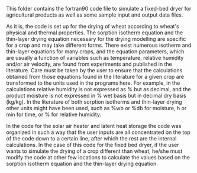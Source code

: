 This folder contains the fortran90 code file to simulate a fixed-bed dryer for agricultural products as well as some sample input and output data files.

As it is, the code is set up for the drying of wheat according to wheat's physical and thermal properties. The sorption isotherm equation and the thin-layer 
drying equation necessary for the drying modelling are specific for a crop and may take different forms. There exist numerous isotherm and thin-layer equations
for many crops, and the equation parameters, which are usually a function of variables such as temperature, relative humidity and/or air velocity, are found
from experiments and published in the literature. Care must be taken by the user to ensure that the calculations obtained from those equations found in the 
literature for a given crop are transformed to the units used in the programs here. For example, in the calculations relative humidity is not expressed as % but
as decimal, and the product moisture is not expressed in % wet basis but in decimal dry basis (kg/kg). In the literature of both sorption isotherms and thin-layer drying other units might have been used, such as %wb or %db for moisture, h or min for time, or % for relative humidity.

In the code for the solar air heater and latent heat storage the code was organized in such a way that the user inputs are all concentrated on the top of the code down to a certain line, after which the rest are the internal calculations. In the case of this code for the fixed bed dryer, if the user wants to simulate the drying of a crop different than wheat, he/she must modify the code at other few locations to calculate the values based on the sorption isotherm equation and the thin-layer drying equation.
